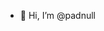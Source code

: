 - 👋 Hi, I’m @padnull

<!---
padnull/padnull is a ✨ special ✨ repository because its `README.md` (this file) appears on your GitHub profile.
You can click the Preview link to take a look at your changes.
--->
